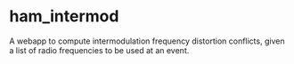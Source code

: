 # ham_intermod
A webapp to compute intermodulation frequency distortion conflicts, given a list of radio frequencies to be used at an event.
